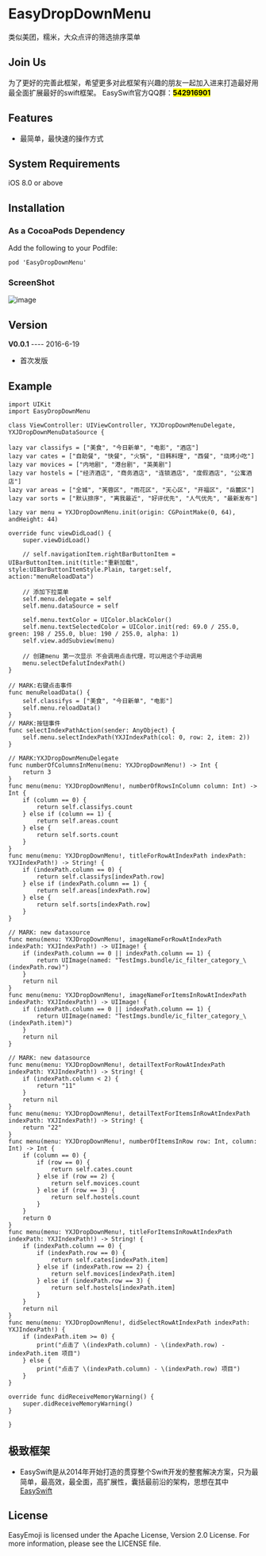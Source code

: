 # EasyDropDownMenu
类似美团，糯米，大众点评的筛选排序菜单

## Join Us 
为了更好的完善此框架，希望更多对此框架有兴趣的朋友一起加入进来打造最好用最全面扩展最好的swift框架。
EasySwift官方QQ群：<mark>**542916901**</mark>

## Features
* 最简单，最快速的操作方式

## System Requirements
iOS 8.0 or above

## Installation
### As a CocoaPods Dependency
Add the following to your Podfile:

	pod 'EasyDropDownMenu'
	

### ScreenShot
![image](https://github.com/stubbornnessness/EasyDropDownMenu/blob/master/EasyDropDownMenuTest/EasyDropDownMenuTest/test.gif)

## Version
**V0.0.1** ---- 2016-6-19

* 首次发版
	
## Example
	import UIKit
	import EasyDropDownMenu

	class ViewController: UIViewController, YXJDropDownMenuDelegate, YXJDropDownMenuDataSource {

    lazy var classifys = ["美食", "今日新单", "电影", "酒店"]
    lazy var cates = ["自助餐", "快餐", "火锅", "日韩料理", "西餐", "烧烤小吃"]
    lazy var movices = ["内地剧", "港台剧", "英美剧"]
    lazy var hostels = ["经济酒店", "商务酒店", "连锁酒店", "度假酒店", "公寓酒店"]
    lazy var areas = ["全城", "芙蓉区", "雨花区", "天心区", "开福区", "岳麓区"]
    lazy var sorts = ["默认排序", "离我最近", "好评优先", "人气优先", "最新发布"]

    lazy var menu = YXJDropDownMenu.init(origin: CGPointMake(0, 64), andHeight: 44)

    override func viewDidLoad() {
        super.viewDidLoad()

        // self.navigationItem.rightBarButtonItem = UIBarButtonItem.init(title:"重新加载", style:UIBarButtonItemStyle.Plain, target:self, action:"menuReloadData")

        // 添加下拉菜单
        self.menu.delegate = self
        self.menu.dataSource = self

        self.menu.textColor = UIColor.blackColor()
        self.menu.textSelectedColor = UIColor.init(red: 69.0 / 255.0, green: 198 / 255.0, blue: 190 / 255.0, alpha: 1)
        self.view.addSubview(menu)

        // 创建menu 第一次显示 不会调用点击代理，可以用这个手动调用
        menu.selectDefalutIndexPath()
    }

    // MARK:右键点击事件
    func menuReloadData() {
        self.classifys = ["美食", "今日新单", "电影"]
        self.menu.reloadData()
    }
    // MARK:按钮事件
    func selectIndexPathAction(sender: AnyObject) {
        self.menu.selectIndexPath(YXJIndexPath(col: 0, row: 2, item: 2))
    }

    // MARK:YXJDropDownMenuDelegate
    func numberOfColumnsInMenu(menu: YXJDropDownMenu!) -> Int {
        return 3
    }
    func menu(menu: YXJDropDownMenu!, numberOfRowsInColumn column: Int) -> Int {
        if (column == 0) {
            return self.classifys.count
        } else if (column == 1) {
            return self.areas.count
        } else {
            return self.sorts.count
        }
    }
    func menu(menu: YXJDropDownMenu!, titleForRowAtIndexPath indexPath: YXJIndexPath!) -> String! {
        if (indexPath.column == 0) {
            return self.classifys[indexPath.row]
        } else if (indexPath.column == 1) {
            return self.areas[indexPath.row]
        } else {
            return self.sorts[indexPath.row]
        }
    }

    // MARK: new datasource
    func menu(menu: YXJDropDownMenu!, imageNameForRowAtIndexPath indexPath: YXJIndexPath!) -> UIImage! {
        if (indexPath.column == 0 || indexPath.column == 1) {
            return UIImage(named: "TestImgs.bundle/ic_filter_category_\(indexPath.row)")
        }
        return nil
    }
    func menu(menu: YXJDropDownMenu!, imageNameForItemsInRowAtIndexPath indexPath: YXJIndexPath!) -> UIImage! {
        if (indexPath.column == 0 || indexPath.column == 1) {
            return UIImage(named: "TestImgs.bundle/ic_filter_category_\(indexPath.item)")
        }
        return nil
    }

    // MARK: new datasource
    func menu(menu: YXJDropDownMenu!, detailTextForRowAtIndexPath indexPath: YXJIndexPath!) -> String! {
        if (indexPath.column < 2) {
            return "11"
        }
        return nil
    }
    func menu(menu: YXJDropDownMenu!, detailTextForItemsInRowAtIndexPath indexPath: YXJIndexPath!) -> String! {
        return "22"
    }
    func menu(menu: YXJDropDownMenu!, numberOfItemsInRow row: Int, column: Int) -> Int {
        if (column == 0) {
            if (row == 0) {
                return self.cates.count
            } else if (row == 2) {
                return self.movices.count
            } else if (row == 3) {
                return self.hostels.count
            }
        }
        return 0
    }
    func menu(menu: YXJDropDownMenu!, titleForItemsInRowAtIndexPath indexPath: YXJIndexPath!) -> String! {
        if (indexPath.column == 0) {
            if (indexPath.row == 0) {
                return self.cates[indexPath.item]
            } else if (indexPath.row == 2) {
                return self.movices[indexPath.item]
            } else if (indexPath.row == 3) {
                return self.hostels[indexPath.item]
            }
        }
        return nil
    }
    func menu(menu: YXJDropDownMenu!, didSelectRowAtIndexPath indexPath: YXJIndexPath!) {
        if (indexPath.item >= 0) {
            print("点击了 \(indexPath.column) - \(indexPath.row) - indexPath.item 项目")
        } else {
            print("点击了 \(indexPath.column) - \(indexPath.row) 项目")
        }
    }

    override func didReceiveMemoryWarning() {
        super.didReceiveMemoryWarning()
    }

	}
    
## 极致框架
* EasySwift是从2014年开始打造的贯穿整个Swift开发的整套解决方案，只为最简单，最高效，最全面，高扩展性，囊括最前沿的架构，思想在其中[EasySwift](https://github.com/stubbornnessness/EasySwift)

## License
EasyEmoji is licensed under the Apache License, Version 2.0 License. For more information, please see the LICENSE file.

